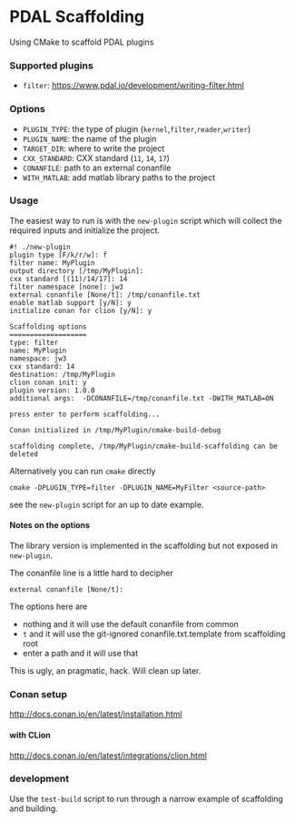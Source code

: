 PDAL Scaffolding
===

Using CMake to scaffold PDAL plugins

### Supported plugins

- `filter`: https://www.pdal.io/development/writing-filter.html


### Options

- `PLUGIN_TYPE`: the type of plugin (`kernel`,`filter`,`reader`,`writer`)
- `PLUGIN_NAME`: the name of the plugin
- `TARGET_DIR`: where to write the project
- `CXX_STANDARD`: CXX standard (`11`, `14`, `17`)
- `CONANFILE`: path to an external conanfile
- `WITH_MATLAB`: add matlab library paths to the project

### Usage

The easiest way to run is with the `new-plugin` script which will collect the required inputs and initialize the project.

```
#! ./new-plugin
plugin type [F/k/r/w]: f
filter name: MyPlugin
output directory [/tmp/MyPlugin]: 
cxx standard [(11)/14/17]: 14
filter namespace [none]: jw3
external conanfile [None/t]: /tmp/conanfile.txt
enable matlab support [y/N]: y
initialize conan for clion [y/N]: y

Scaffolding options
===================
type: filter
name: MyPlugin
namespace: jw3
cxx standard: 14
destination: /tmp/MyPlugin
clion conan init: y
plugin version: 1.0.0
additional args:  -DCONANFILE=/tmp/conanfile.txt -DWITH_MATLAB=ON

press enter to perform scaffolding... 

Conan initialized in /tmp/MyPlugin/cmake-build-debug

scaffolding complete, /tmp/MyPlugin/cmake-build-scaffolding can be deleted
```

Alternatively you can run `cmake` directly

`cmake -DPLUGIN_TYPE=filter -DPLUGIN_NAME=MyFilter <source-path>`

see the `new-plugin` script for an up to date example.


#### Notes on the options

The library version is implemented in the scaffolding but not exposed in `new-plugin`.

The conanfile line is a little hard to decipher

`external conanfile [None/t]:`

The options here are 

- nothing and it will use the default conanfile from common
- `t` and it will use the git-ignored conanfile.txt.template from scaffolding root
- enter a path and it will use that

This is ugly, an pragmatic, hack.  Will clean up later.


### Conan setup

http://docs.conan.io/en/latest/installation.html


#### with CLion

http://docs.conan.io/en/latest/integrations/clion.html


### development

Use the `test-build` script to run through a narrow example of scaffolding and building.
